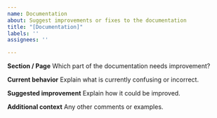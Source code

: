 ```yaml
---
name: Documentation
about: Suggest improvements or fixes to the documentation
title: "[Documentation]"
labels: ''
assignees: ''

---
```


**Section / Page**
Which part of the documentation needs improvement?

**Current behavior**
Explain what is currently confusing or incorrect.

**Suggested improvement**
Explain how it could be improved.

**Additional context**
Any other comments or examples.
